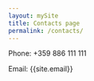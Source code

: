 ```yaml
---
layout: mySite
title: Contacts page
permalink: /contacts/
---
```

<div>
    <p>Phone: +359 886 111 111</p>
    <p>Email: {{site.email}}</p>
</div>